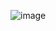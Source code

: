 ![image](https://user-images.githubusercontent.com/89276595/196949727-25dc7a12-fd3b-40b2-8b38-d523c5db1133.png)
